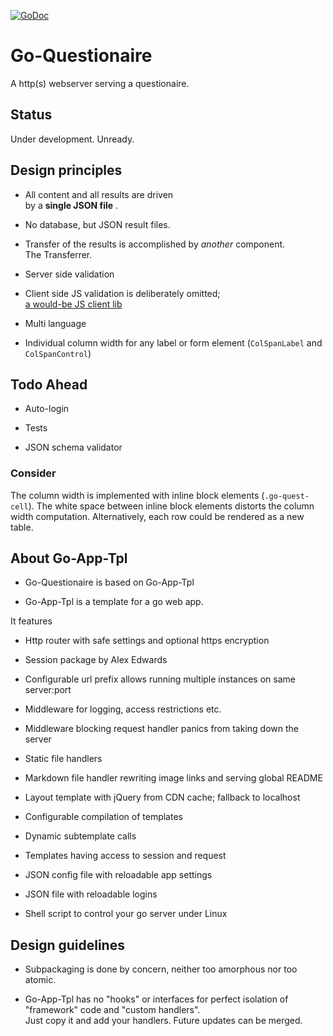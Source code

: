  [![GoDoc](http://godoc.org/github.com/zew/go-questionaire?status.svg)](http://godoc.org/github.com/zew/go-questionaire) 

# Go-Questionaire 

A http(s) webserver serving a questionaire.

## Status 

Under development. Unready.

## Design principles


* All content and all results are driven  
by a __single JSON file__ .

* No database, but JSON result files.

* Transfer of the results is accomplished by _another_ component.  
The Transferrer. 

* Server side validation

* Client side JS validation is deliberately omitted;  
   [a would-be JS client lib](http://www.javascript-coder.com/html-form/form-validation.phtml)

* Multi language

* Individual column width for any label or form element (`ColSpanLabel` and `ColSpanControl`)



## Todo Ahead

* Auto-login

* Tests

* JSON schema validator


### Consider

The column width is implemented with inline block elements (`.go-quest-cell`). 
The white space between inline block elements distorts the column width computation.
Alternatively, each row could be rendered as a new table.


## About Go-App-Tpl

* Go-Questionaire is based on Go-App-Tpl

* Go-App-Tpl is a template for a go web app.  

It features

  * Http router with safe settings and optional https encryption

  * Session package by Alex Edwards

  * Configurable url prefix allows running multiple instances on same server:port

  * Middleware for logging, access restrictions etc.

  * Middleware blocking request handler panics from taking down the server

  * Static file handlers
  
  * Markdown file handler rewriting image links and serving global README

  * Layout template with jQuery from CDN cache; fallback to localhost 

  * Configurable compilation of templates

  * Dynamic subtemplate calls 

  * Templates having access to session and request

  * JSON config file with reloadable app settings 

  * JSON file with reloadable logins

  * Shell script to control your go server under Linux


## Design guidelines

* Subpackaging is done by concern, neither too amorphous nor too atomic. 

* Go-App-Tpl has no "hooks" or interfaces for perfect isolation of "framework" code
and "custom handlers".  
Just copy it and add your handlers. Future updates can be merged.

